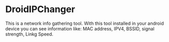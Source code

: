 # DroidIPChanger
This is a network info gathering tool.
With this tool installed in your android device you can see information like: 
MAC address, IPV4, BSSID, signal strength, Linkg Speed.
